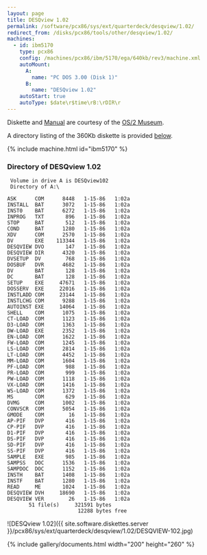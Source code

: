 ```yaml
---
layout: page
title: DESQview 1.02
permalink: /software/pcx86/sys/ext/quarterdeck/desqview/1.02/
redirect_from: /disks/pcx86/tools/other/desqview/1.02/
machines:
  - id: ibm5170
    type: pcx86
    config: /machines/pcx86/ibm/5170/ega/640kb/rev3/machine.xml
    autoMount:
      A:
        name: "PC DOS 3.00 (Disk 1)"
      B:
        name: "DESQview 1.02"
    autoStart: true
    autoType: $date\r$time\rB:\rDIR\r
---
```


Diskette and [Manual](#documents) are courtesy of the [OS/2 Museum](http://os2museum.com).

A directory listing of the 360Kb diskette is provided [below](#directory-of-desqview-102).

{% include machine.html id="ibm5170" %}

### Directory of DESQview 1.02

     Volume in drive A is DESQview102
     Directory of A:\

    ASK      COM      8448   1-15-86   1:02a
    INSTALL  BAT      3072   1-15-86   1:02a
    INST0    BAT      6272   1-15-86   1:02a
    INPROG   TXT       896   1-15-86   1:02a
    STOP     BAT       512   1-15-86   1:02a
    COND     BAT      1280   1-15-86   1:02a
    XDV      COM      2570   1-15-86   1:02a
    DV       EXE    113344   1-15-86   1:02a
    DESQVIEW DVO       147   1-15-86   1:02a
    DESQVIEW DIR      4320   1-15-86   1:02a
    DVSETUP  DV        768   1-15-86   1:02a
    DOSBUF   DVR      4682   1-15-86   1:02a
    DV       BAT       128   1-15-86   1:02a
    DC       BAT       128   1-15-86   1:02a
    SETUP    EXE     47671   1-15-86   1:02a
    DOSSERV  EXE     22016   1-15-86   1:02a
    INSTLADD COM     23144   1-15-86   1:02a
    INSTLCHG COM      9288   1-15-86   1:02a
    AUTOINST EXE     14064   1-15-86   1:02a
    SHELL    COM      1075   1-15-86   1:02a
    CT-LOAD  COM      1123   1-15-86   1:02a
    D3-LOAD  COM      1363   1-15-86   1:02a
    DW-LOAD  EXE      2352   1-15-86   1:02a
    EN-LOAD  COM      1622   1-15-86   1:02a
    FW-LOAD  COM      1245   1-15-86   1:02a
    LS-LOAD  COM      2814   1-15-86   1:02a
    LT-LOAD  COM      4452   1-15-86   1:02a
    MM-LOAD  COM      1604   1-15-86   1:02a
    PF-LOAD  COM       988   1-15-86   1:02a
    PR-LOAD  COM       999   1-15-86   1:02a
    PW-LOAD  COM      1118   1-15-86   1:02a
    VX-LOAD  COM      1416   1-15-86   1:02a
    WS-LOAD  COM      1372   1-15-86   1:02a
    MS       COM       629   1-15-86   1:02a
    DVMG     COM      1002   1-15-86   1:02a
    CONVSCR  COM      5054   1-15-86   1:02a
    GMODE    COM        16   1-15-86   1:02a
    AP-PIF   DVP       416   1-15-86   1:02a
    CP-PIF   DVP       416   1-15-86   1:02a
    D1-PIF   DVP       416   1-15-86   1:02a
    DS-PIF   DVP       416   1-15-86   1:02a
    SD-PIF   DVP       416   1-15-86   1:02a
    SS-PIF   DVP       416   1-15-86   1:02a
    SAMPLE   EXE       985   1-15-86   1:02a
    SAMPSS   DOC      1536   1-15-86   1:02a
    SAMPDOC  DOC      1152   1-15-86   1:02a
    INSTH    BAT      1408   1-15-86   1:02a
    INSTF    BAT      1280   1-15-86   1:02a
    READ     ME       1024   1-15-86   1:02a
    DESQVIEW DVH     18690   1-15-86   1:02a
    DESQVIEW VER        26   1-15-86   1:02a
           51 file(s)     321591 bytes
                           12288 bytes free

![DESQview 1.02]({{ site.software.diskettes.server }}/pcx86/sys/ext/quarterdeck/desqview/1.02/DESQVIEW-102.jpg)

{% include gallery/documents.html width="200" height="260" %}

